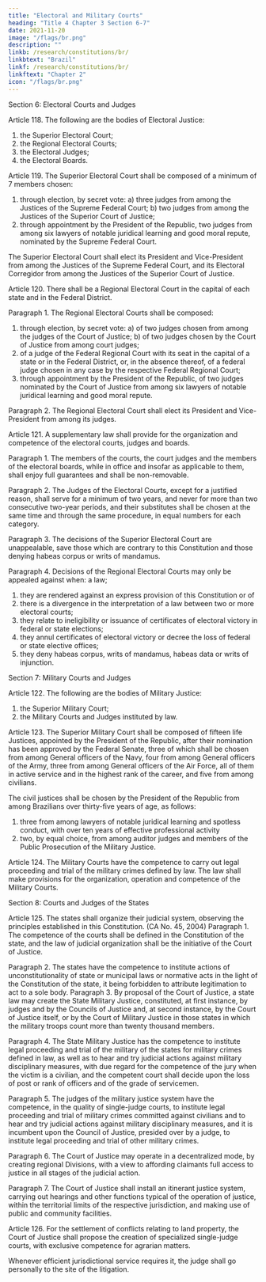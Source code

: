 ```yaml
---
title: "Electoral and Military Courts"
heading: "Title 4 Chapter 3 Section 6-7"
date: 2021-11-20
image: "/flags/br.png"
description: ""
linkb: /research/constitutions/br/
linkbtext: "Brazil"
linkf: /research/constitutions/br/
linkftext: "Chapter 2"
icon: "/flags/br.png"
---
```



Section 6: Electoral Courts and Judges

Article 118. The following are the bodies of Electoral Justice:
1. the Superior Electoral Court;
2.  the Regional Electoral Courts;
3.   the Electoral Judges;
4. the Electoral Boards.

Article 119.  The Superior Electoral Court shall be composed of a minimum of 7 members chosen:

1. through election, by secret vote:
a) three judges from among the Justices of the Supreme Federal Court;
b) two judges from among the Justices of the Superior Court of Justice;
2.  through appointment by the President of the Republic, two judges from among six lawyers of notable juridical learning and good moral repute, nominated by the Supreme Federal Court.

The Superior Electoral Court shall elect its President and Vice-President from among the Justices of the Supreme Federal Court, and its Electoral Corregidor from among the Justices of the Superior Court of Justice. 

Article 120.  There shall be a Regional Electoral Court in the capital of each state and in the Federal District.

Paragraph 1. The Regional Electoral Courts shall be composed:
1. through election, by secret vote:
a) of two judges chosen from among the judges of the Court of Justice;
b) of two judges chosen by the Court of Justice from among court judges;
2.  of a judge of the Federal Regional Court with its seat in the capital of a
state or in the Federal District, or, in the absence thereof, of a federal judge chosen
in any case by the respective Federal Regional Court;
3.   through appointment by the President of the Republic, of two judges
nominated by the Court of Justice from among six lawyers of notable juridical learning
and good moral repute.

Paragraph 2. The Regional Electoral Court shall elect its President and Vice-President from among its judges.

Article 121. A supplementary law shall provide for the organization and competence of the electoral courts, judges and boards.

Paragraph 1. The members of the courts, the court judges and the members of the electoral boards, while in office and insofar as applicable to them, shall enjoy full guarantees and shall be non-removable.

Paragraph 2. The Judges of the Electoral Courts, except for a justified reason, shall serve for a minimum of two years, and never for more than two consecutive two-year periods, and their substitutes shall be chosen at the same time and through the same procedure, in equal numbers for each category.

Paragraph 3. The decisions of the Superior Electoral Court are unappealable, save those which are contrary to this Constitution and those denying habeas corpus or writs of mandamus.

Paragraph 4. Decisions of the Regional Electoral Courts may only be appealed against when:
a law;
1. they are rendered against an express provision of this Constitution or of
2.  there is a divergence in the interpretation of a law between two or more
electoral courts;
3.   they relate to ineligibility or issuance of certificates of electoral victory
in federal or state elections;
4. they annul certificates of electoral victory or decree the loss of federal
or state elective offices;
5. they deny habeas corpus, writs of mandamus, habeas data or writs of
injunction.


Section 7: Military Courts and Judges

Article 122. The following are the bodies of Military Justice:
1. the Superior Military Court;
2.  the Military Courts and Judges instituted by law.

Article 123. The Superior Military Court shall be composed of fifteen life Justices, appointed by the President of the Republic, after their nomination has been approved by the Federal Senate, three of which shall be chosen from among General officers of the Navy, four from among General officers of the Army, three from among General officers of the Air Force, all of them in active service and in the highest rank of the career, and five from among civilians.

The civil justices shall be chosen by the President of the Republic from among Brazilians over thirty-five years of age, as follows:

1. three from among lawyers of notable juridical learning and spotless conduct, with over ten years of effective professional activity
2.  two, by equal choice, from among auditor judges and members of the Public Prosecution of the Military Justice. 

Article 124.  The Military Courts have the competence to carry out legal proceeding and trial of the military crimes defined by law. The law shall make provisions for the organization, operation
and competence of the Military Courts.

Section 8: Courts and Judges of the States

Article 125. The states shall organize their judicial system, observing the principles
established in this Constitution. (CA No. 45, 2004)
Paragraph 1. The competence of the courts shall be defined in the Constitution
of the state, and the law of judicial organization shall be the initiative of the Court
of Justice.

Paragraph 2. The states have the competence to institute actions of unconstitutionality
of state or municipal laws or normative acts in the light of the Constitution of the state,
it being forbidden to attribute legitimation to act to a sole body.
Paragraph 3. By proposal of the Court of Justice, a state law may create the
State Military Justice, constituted, at first instance, by judges and by the Councils
of Justice and, at second instance, by the Court of Justice itself, or by the Court of
Military Justice in those states in which the military troops count more than twenty
thousand members.

Paragraph 4. The State Military Justice has the competence to institute legal proceeding and trial of the military of the states for military crimes defined in law, as well as to hear and try judicial actions against military disciplinary measures, with due regard for the competence of the jury when the victim is a civilian, and the competent court shall decide upon the loss of post or rank of officers and of the grade of servicemen.

Paragraph 5. The judges of the military justice system have the competence, in the quality of single-judge courts, to institute legal proceeding and trial of military crimes committed against civilians and to hear and try judicial actions against military disciplinary measures, and it is incumbent upon the Council of Justice, presided over by a judge, to institute legal proceeding and trial of other military crimes.

Paragraph 6. The Court of Justice may operate in a decentralized mode, by creating regional Divisions, with a view to affording claimants full access to justice in all stages of the judicial action.

Paragraph 7. The Court of Justice shall install an itinerant justice system, carrying out hearings and other functions typical of the operation of justice, within the territorial limits of the respective jurisdiction, and making use of public and community facilities.

Article 126. For the settlement of conflicts relating to land property, the Court of Justice shall propose the creation of specialized single-judge courts, with exclusive competence for agrarian matters.

Whenever efficient jurisdictional service requires it, the judge shall go personally to the site of the litigation.
